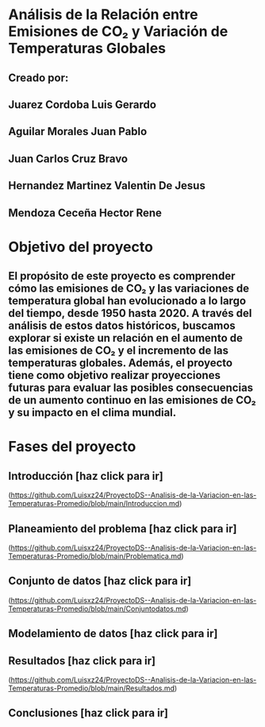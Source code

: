 # Análisis de la Relación entre Emisiones de CO₂ y Variación de Temperaturas Globales

## Creado por: 
## Juarez Cordoba Luis Gerardo
## Aguilar Morales Juan Pablo
## Juan Carlos Cruz Bravo
## Hernandez Martinez Valentin De Jesus
## Mendoza Ceceña Hector Rene

# Objetivo del proyecto
## El propósito de este proyecto es comprender cómo las emisiones de CO₂ y las variaciones de temperatura global han evolucionado a lo largo del tiempo, desde 1950 hasta 2020. A través del análisis de estos datos históricos, buscamos explorar si existe un relación en el aumento de las emisiones de CO₂ y el incremento de las temperaturas globales. Además, el proyecto tiene como objetivo realizar proyecciones futuras para evaluar las posibles consecuencias de un aumento continuo en las emisiones de CO₂ y su impacto en el clima mundial.

# Fases del proyecto 
## Introducción [haz click para ir] 
(https://github.com/Luisxz24/ProyectoDS--Analisis-de-la-Variacion-en-las-Temperaturas-Promedio/blob/main/Introduccion.md) 
## Planeamiento del problema [haz click para ir] 
(https://github.com/Luisxz24/ProyectoDS--Analisis-de-la-Variacion-en-las-Temperaturas-Promedio/blob/main/Problematica.md)
## Conjunto de datos [haz click para ir] 
(https://github.com/Luisxz24/ProyectoDS--Analisis-de-la-Variacion-en-las-Temperaturas-Promedio/blob/main/Conjuntodatos.md)
## Modelamiento de datos [haz click para ir] 
## Resultados [haz click para ir] 
(https://github.com/Luisxz24/ProyectoDS--Analisis-de-la-Variacion-en-las-Temperaturas-Promedio/blob/main/Resultados.md)
## Conclusiones [haz click para ir] 
